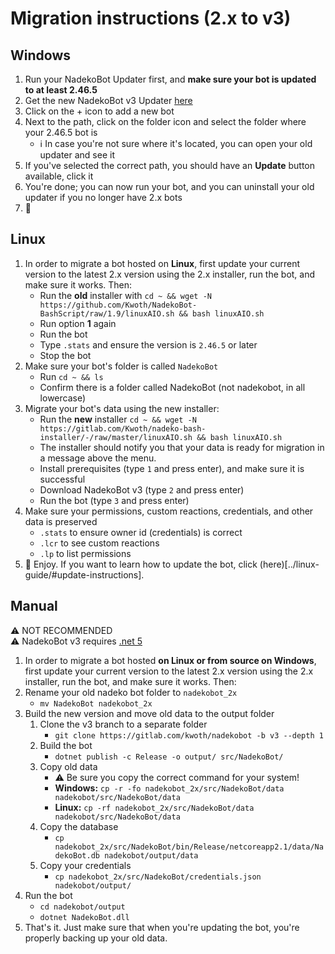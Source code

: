 # Migration instructions (2.x to v3)

## Windows

1. Run your NadekoBot Updater first, and **make sure your bot is updated to at least 2.46.5**
2. Get the new NadekoBot v3 Updater [here](https://dl.nadeko.bot/v3)
3. Click on the + icon to add a new bot
4. Next to the path, click on the folder icon and select the folder where your 2.46.5 bot is
   - ℹ In case you're not sure where it's located, you can open your old updater and see it
5. If you've selected the correct path, you should have an **Update** button available, click it
6. You're done; you can now run your bot, and you can uninstall your old updater if you no longer have 2.x bots
7. 🎉

## Linux

1. In order to migrate a bot hosted on **Linux**, first update your current version to the latest 2.x version using the 2.x installer, run the bot, and make sure it works. Then:
   - Run the **old** installer with `cd ~ && wget -N https://github.com/Kwoth/NadekoBot-BashScript/raw/1.9/linuxAIO.sh && bash linuxAIO.sh`
   - Run option **1** again
   - Run the bot
   - Type `.stats` and ensure the version is `2.46.5` or later
   - Stop the bot
2. Make sure your bot's folder is called `NadekoBot`
   - Run `cd ~ && ls`
   - Confirm there is a folder called NadekoBot (not nadekobot, in all lowercase)
3. Migrate your bot's data using the new installer:
   - Run the **new** installer `cd ~ && wget -N https://gitlab.com/Kwoth/nadeko-bash-installer/-/raw/master/linuxAIO.sh && bash linuxAIO.sh`
   - The installer should notify you that your data is ready for migration in a message above the menu.
   - Install prerequisites (type `1` and press enter), and make sure it is successful
   - Download NadekoBot v3 (type `2` and press enter)
   - Run the bot (type `3` and press enter)
4. Make sure your permissions, custom reactions, credentials, and other data is preserved
   - `.stats` to ensure owner id (credentials) is correct
   - `.lcr` to see custom reactions
   - `.lp` to list permissions
5. 🎉 Enjoy. If you want to learn how to update the bot, click (here)[../linux-guide/#update-instructions].

## Manual 

⚠ NOT RECOMMENDED  
⚠ NadekoBot v3 requires [.net 5](https://dotnet.microsoft.com/download/dotnet/5.0)

1. In order to migrate a bot hosted **on Linux or from source on Windows**, first update your current version to the latest 2.x version using the 2.x installer, run the bot, and make sure it works. Then:
2. Rename your old nadeko bot folder to `nadekobot_2x`
   - `mv NadekoBot nadekobot_2x`
3. Build the new version and move old data to the output folder 
   1. Clone the v3 branch to a separate folder 
      - `git clone https://gitlab.com/kwoth/nadekobot -b v3 --depth 1`
   2. Build the bot
      - `dotnet publish -c Release -o output/ src/NadekoBot/`
   3. Copy old data
      - ⚠ Be sure you copy the correct command for your system!
      - **Windows:** `cp -r -fo nadekobot_2x/src/NadekoBot/data nadekobot/src/NadekoBot/data`
      - **Linux:** `cp -rf nadekobot_2x/src/NadekoBot/data nadekobot/src/NadekoBot/data`
   4. Copy the database 
      - `cp nadekobot_2x/src/NadekoBot/bin/Release/netcoreapp2.1/data/NadekoBot.db nadekobot/output/data`
   5. Copy your credentials
      - `cp nadekobot_2x/src/NadekoBot/credentials.json nadekobot/output/`
4. Run the bot
   - `cd nadekobot/output`
   - `dotnet NadekoBot.dll`
5. That's it. Just make sure that when you're updating the bot, you're properly backing up your old data.
